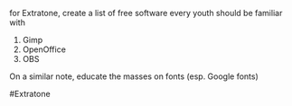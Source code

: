 for Extratone, create a list of free software every youth should be familiar with
1. Gimp
2. OpenOffice
3. OBS

On a similar note, educate the masses on fonts (esp. Google fonts)

#Extratone